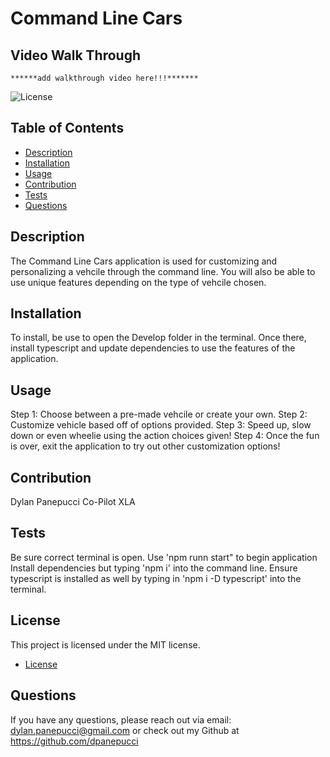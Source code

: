 # Command Line Cars

## Video Walk Through 
    ******add walkthrough video here!!!*******

![License](https://img.shields.io/badge/license-MIT-blue.svg)

## Table of Contents
- [Description](#description)
- [Installation](#installation)
- [Usage](#usage)
- [Contribution](#contribution)
- [Tests](#tests)
- [Questions](#questions)

## Description
The Command Line Cars application is used for customizing and personalizing a vehcile through the command line. You will also be able to use unique features depending on the type of vehcile chosen.	

## Installation
To install, be use to open the Develop folder in the terminal. Once there, install typescript and update dependencies to use the features of the application.

## Usage
Step 1: Choose between a pre-made vehcile or create your own.
Step 2: Customize vehicle based off of options provided.
Step 3: Speed up, slow down or even wheelie using the action choices given!
Step 4: Once the fun is over, exit the application to try out other customization options!

## Contribution
Dylan Panepucci
Co-Pilot
XLA

## Tests
Be sure correct terminal is open.
Use 'npm runn start" to begin application
Install dependencies but typing 'npm i' into the command line.
Ensure typescript is installed as well by typing in 'npm i -D typescript' into the terminal.

## License
This project is licensed under the MIT license. 
* [License](https://opensource.org/licenses/MIT)

## Questions
If you have any questions, please reach out via email: dylan.panepucci@gmail.com or check out my Github at https://github.com/dpanepucci